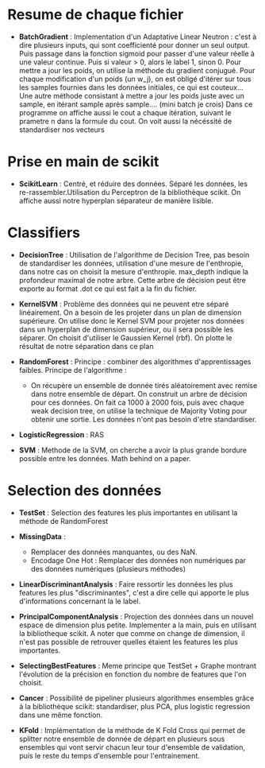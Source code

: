 # Resume de chaque fichier

* __BatchGradient__ : Implementation d'un Adaptative Linear Neutron : c'est à dire plusieurs inputs, qui sont coefficienté pour donner un seul output. Puis passage dans la fonction sigmoid pour passer d'une valeur réelle à une valeur continue. Puis si valeur > 0, alors le label 1, sinon 0. Pour mettre a jour les poids, on utilise la méthode du gradient conjugué. Pour chaque modification d'un poids (un w_j), on est obligé d'itérer sur tous les samples fournies dans les données initiales, ce qui est couteux... Une autre méthode consistant à mettre a jour les poids juste avec un sample, en itérant sample après sample.... (mini batch je crois)
Dans ce programme on affiche aussi le cout a chaque itération, suivant le prametre n dans la formule du cout. On voit aussi la nécéssité de standardiser nos vecteurs

# Prise en main de scikit
* __ScikitLearn__ : Centré, et réduire des données. Séparé les données, les re-rassembler.Utilisation du Perceptron de la bibliothèque scikit. On affiche aussi notre hyperplan séparateur de manière lisible.

# Classifiers

* __DecisionTree__ : Utilisation de l'algorithme de Decision Tree, pas besoin de standardiser les données, utilisation d'une mesure de l'enthropie, dans notre cas on choisit la mesure d'enthropie. max_depth indique la profondeur maximal de notre arbre. Cette arbre de décision peut être exporte au format .dot ce qui est fait a la fin du fichier.

* __KernelSVM__ : Problème des données qui ne peuvent etre séparé linéairement. On a besoin de les projeter dans un plan de dimension supérieure. On utilise donc le Kernel SVM pour projeter nos données dans un hyperplan de dimension supérieur, ou il sera possible les séparer. On choisit d'utiliser le Gaussien Kernel (rbf). On plotte le résultat de notre séparation dans ce plan

* __RandomForest__ : Principe : combiner des algorithmes d'apprentissages faibles. Principe de l'algorithme :
    - On récupère un ensemble de donnée tirés aléatoirement avec remise dans notre ensemble de départ. On construit un arbre de décision pour ces données. On fait ca 1000 à 2000 fois, puis avec chaque weak decision tree, on utilise la technique de Majority Voting pour obtenir une sortie.
Les données n'ont pas besoin d'etre standardiser. 

* __LogisticRegression__ : RAS

* __SVM__ : Methode de la SVM, on cherche a avoir la plus grande bordure possible entre les données. Math behind on a paper. 

# Selection des données

* __TestSet__ : Selection des features les plus importantes en utilisant la méthode de  RandomForest

* __MissingData__ : 
    - Remplacer des données manquantes, ou des NaN. 
    - Encodage One Hot : Remplacer des données non numériques par des données numériques (plusieurs méthodes)

* __LinearDiscriminantAnalysis__ : Faire ressortir les données les plus features les plus "discriminantes", c'est a dire celle qui apporte le plus d'informations concernant la le label.

* __PrincipalComponentAnalysis__ : Projection des données dans un nouvel espace de dimension plus petite. Implementer a la main, puis en utilisant la bibliotheque scikit.
A noter que comme on change de dimension, il n'est pas possible de retrouver quelles étaient les features les plus importantes.

* __SelectingBestFeatures__ : Meme principe que TestSet + Graphe montrant l'évolution de la précision en fonction du nombre de features que l'on choisit.

* __Cancer__ : Possibilité de pipeliner plusieurs algorithmes ensembles grâce à la bibliothèque scikit: standardiser, plus PCA, plus logistic regression dans une même fonction.

* __KFold__ : Implémentation de la méthode de K Fold Cross qui permet de splitter notre ensemble de donnée de départ en plusieurs sous ensembles qui vont servir chacun leur tour d'ensemble de validation, puis le reste du temps d'ensemble pour l'entrainement.

